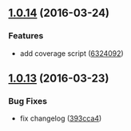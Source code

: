 <a name="1.0.14"></a>
## [1.0.14](https://git.softwaregroup-bg.com/ut5/ut-tools/compare/v1.0.13...v1.0.14) (2016-03-24)


### Features

* add coverage script ([6324092](https://git.softwaregroup-bg.com/ut5/ut-tools/commit/6324092))



<a name="1.0.13"></a>
## [1.0.13](https://git.softwaregroup-bg.com/ut5/ut-tools/compare/v1.0.12...v1.0.13) (2016-03-23)


### Bug Fixes

* fix changelog ([393cca4](https://git.softwaregroup-bg.com/ut5/ut-tools/commit/393cca4))



